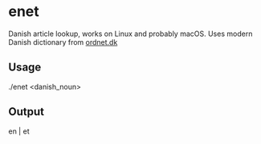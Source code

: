 # enet
Danish article lookup, works on Linux and probably macOS. Uses modern Danish dictionary from [ordnet.dk](http://ordnet.dk/ddo)
## Usage
./enet <danish_noun>
## Output 
en | et
